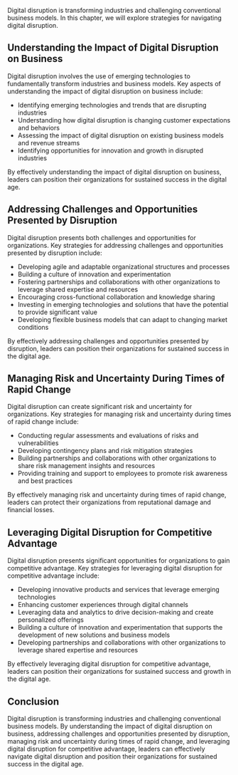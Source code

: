 
Digital disruption is transforming industries and challenging conventional business models. In this chapter, we will explore strategies for navigating digital disruption.

Understanding the Impact of Digital Disruption on Business
----------------------------------------------------------

Digital disruption involves the use of emerging technologies to fundamentally transform industries and business models. Key aspects of understanding the impact of digital disruption on business include:

* Identifying emerging technologies and trends that are disrupting industries
* Understanding how digital disruption is changing customer expectations and behaviors
* Assessing the impact of digital disruption on existing business models and revenue streams
* Identifying opportunities for innovation and growth in disrupted industries

By effectively understanding the impact of digital disruption on business, leaders can position their organizations for sustained success in the digital age.

Addressing Challenges and Opportunities Presented by Disruption
---------------------------------------------------------------

Digital disruption presents both challenges and opportunities for organizations. Key strategies for addressing challenges and opportunities presented by disruption include:

* Developing agile and adaptable organizational structures and processes
* Building a culture of innovation and experimentation
* Fostering partnerships and collaborations with other organizations to leverage shared expertise and resources
* Encouraging cross-functional collaboration and knowledge sharing
* Investing in emerging technologies and solutions that have the potential to provide significant value
* Developing flexible business models that can adapt to changing market conditions

By effectively addressing challenges and opportunities presented by disruption, leaders can position their organizations for sustained success in the digital age.

Managing Risk and Uncertainty During Times of Rapid Change
----------------------------------------------------------

Digital disruption can create significant risk and uncertainty for organizations. Key strategies for managing risk and uncertainty during times of rapid change include:

* Conducting regular assessments and evaluations of risks and vulnerabilities
* Developing contingency plans and risk mitigation strategies
* Building partnerships and collaborations with other organizations to share risk management insights and resources
* Providing training and support to employees to promote risk awareness and best practices

By effectively managing risk and uncertainty during times of rapid change, leaders can protect their organizations from reputational damage and financial losses.

Leveraging Digital Disruption for Competitive Advantage
-------------------------------------------------------

Digital disruption presents significant opportunities for organizations to gain competitive advantage. Key strategies for leveraging digital disruption for competitive advantage include:

* Developing innovative products and services that leverage emerging technologies
* Enhancing customer experiences through digital channels
* Leveraging data and analytics to drive decision-making and create personalized offerings
* Building a culture of innovation and experimentation that supports the development of new solutions and business models
* Developing partnerships and collaborations with other organizations to leverage shared expertise and resources

By effectively leveraging digital disruption for competitive advantage, leaders can position their organizations for sustained success and growth in the digital age.

Conclusion
----------

Digital disruption is transforming industries and challenging conventional business models. By understanding the impact of digital disruption on business, addressing challenges and opportunities presented by disruption, managing risk and uncertainty during times of rapid change, and leveraging digital disruption for competitive advantage, leaders can effectively navigate digital disruption and position their organizations for sustained success in the digital age.

